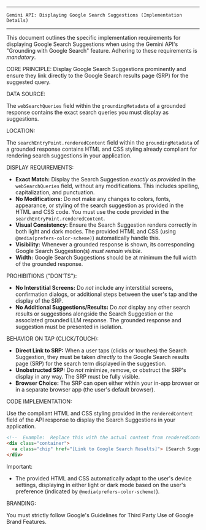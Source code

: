 --------------------------------------------------------------------------------
    Gemini API: Displaying Google Search Suggestions (Implementation Details)
--------------------------------------------------------------------------------

This document outlines the specific implementation requirements for displaying Google Search Suggestions when using the Gemini API's "Grounding with Google Search" feature. Adhering to these requirements is *mandatory*.

CORE PRINCIPLE:  Display Google Search Suggestions prominently and ensure they link directly to the Google Search results page (SRP) for the suggested query.

DATA SOURCE:

The `webSearchQueries` field within the `groundingMetadata` of a grounded response contains the exact search queries you must display as suggestions.

LOCATION:

The `searchEntryPoint.renderedContent` field within the `groundingMetadata` of a grounded response contains HTML and CSS styling already compliant for rendering search suggestions in your application.

DISPLAY REQUIREMENTS:

*   **Exact Match:** Display the Search Suggestion *exactly as provided* in the `webSearchQueries` field, without any modifications.  This includes spelling, capitalization, and punctuation.
*   **No Modifications:** Do not make any changes to colors, fonts, appearance, or styling of the search suggestion as provided in the HTML and CSS code. You must use the code provided in the `searchEntryPoint.renderedContent`.
*   **Visual Consistency:** Ensure the Search Suggestion renders correctly in both light and dark modes. The provided HTML and CSS (using `@media(prefers-color-scheme)`) automatically handle this.
*   **Visibility:** Whenever a grounded response is shown, its corresponding Google Search Suggestion(s) *must remain visible*.
*   **Width:** Google Search Suggestions should be at minimum the full width of the grounded response.

PROHIBITIONS ("DON'TS"):

*   **No Interstitial Screens:** Do *not* include any interstitial screens, confirmation dialogs, or additional steps between the user's tap and the display of the SRP.
*   **No Additional Suggestions/Results:** Do *not* display any other search results or suggestions alongside the Search Suggestion or the associated grounded LLM response.  The grounded response and suggestion must be presented in isolation.

BEHAVIOR ON TAP (CLICK/TOUCH):

*   **Direct Link to SRP:** When a user taps (clicks or touches) the Search Suggestion, they must be taken *directly* to the Google Search results page (SRP) for the search term displayed in the suggestion.
*   **Unobstructed SRP:** Do *not* minimize, remove, or obstruct the SRP's display in any way. The SRP must be fully visible.
*   **Browser Choice:** The SRP can open either within your in-app browser or in a separate browser app (the user's default browser).

CODE IMPLEMENTATION:

Use the compliant HTML and CSS styling provided in the `renderedContent` field of the API response to display the Search Suggestions in your application.

```html
<!--  Example:  Replace this with the actual content from renderedContent -->
<div class="container">
  <a class="chip" href="[Link to Google Search Results]"> [Search Suggestion Text] </a>
</div>
```

Important:

*   The provided HTML and CSS automatically adapt to the user's device settings, displaying in either light or dark mode based on the user's preference (indicated by `@media(prefers-color-scheme)`).

BRANDING:

You must strictly follow Google's Guidelines for Third Party Use of Google Brand Features.